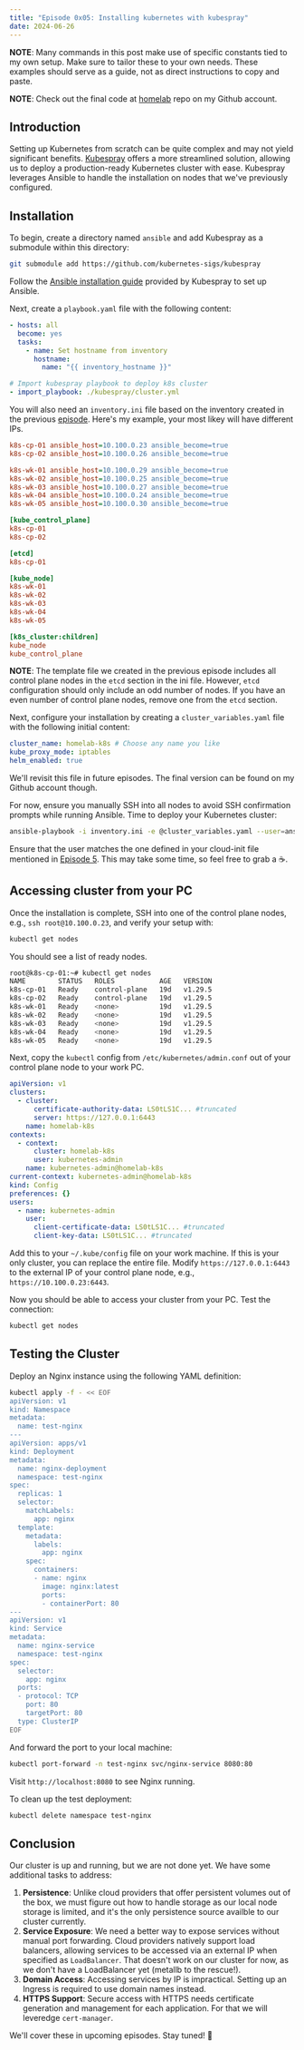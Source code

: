 ```yaml
---
title: "Episode 0x05: Installing kubernetes with kubespray"
date: 2024-06-26
---
```


**NOTE**: Many commands in this post make use of specific constants tied to my own setup. Make sure to tailor these to your own needs. These examples should serve as a guide, not as direct instructions to copy and paste.

**NOTE**: Check out the final code at [homelab](https://github.com/Cih2001/homelab) repo on my Github account.

## Introduction

Setting up Kubernetes from scratch can be quite complex and may not yield significant benefits. [Kubespray](https://kubespray.io/) offers a more streamlined solution, allowing us to deploy a production-ready Kubernetes cluster with ease. Kubespray leverages Ansible to handle the installation on nodes that we've previously configured.

## Installation

To begin, create a directory named `ansible` and add Kubespray as a submodule within this directory:

```sh
git submodule add https://github.com/kubernetes-sigs/kubespray
```

Follow the [Ansible installation guide](https://github.com/kubernetes-sigs/kubespray/blob/master/docs/ansible/ansible.md#installing-ansible) provided by Kubespray to set up Ansible.

Next, create a `playbook.yaml` file with the following content:

```yaml
- hosts: all
  become: yes
  tasks:
    - name: Set hostname from inventory
      hostname:
        name: "{{ inventory_hostname }}"

# Import kubespray playbook to deploy k8s cluster
- import_playbook: ./kubespray/cluster.yml
```

You will also need an `inventory.ini` file based on the inventory created in the previous [episode](/homelab/ep04#outputs). Here's my example, your most likey will have different IPs.

```ini
k8s-cp-01 ansible_host=10.100.0.23 ansible_become=true
k8s-cp-02 ansible_host=10.100.0.26 ansible_become=true

k8s-wk-01 ansible_host=10.100.0.29 ansible_become=true
k8s-wk-02 ansible_host=10.100.0.25 ansible_become=true
k8s-wk-03 ansible_host=10.100.0.27 ansible_become=true
k8s-wk-04 ansible_host=10.100.0.24 ansible_become=true
k8s-wk-05 ansible_host=10.100.0.30 ansible_become=true

[kube_control_plane]
k8s-cp-01
k8s-cp-02

[etcd]
k8s-cp-01

[kube_node]
k8s-wk-01
k8s-wk-02
k8s-wk-03
k8s-wk-04
k8s-wk-05

[k8s_cluster:children]
kube_node
kube_control_plane
```

**NOTE**: The template file we created in the previous episode includes all control plane nodes in the `etcd` section in the ini file. However, `etcd` configuration should only include an odd number of nodes. If you have an even number of control plane nodes, remove one from the `etcd` section.

Next, configure your installation by creating a `cluster_variables.yaml` file with the following initial content:

```yaml
cluster_name: homelab-k8s # Choose any name you like
kube_proxy_mode: iptables
helm_enabled: true
```

We'll revisit this file in future episodes. The final version can be found on my Github account though.

For now, ensure you manually SSH into all nodes to avoid SSH confirmation prompts while running Ansible. Time to deploy your Kubernetes cluster:

```sh
ansible-playbook -i inventory.ini -e @cluster_variables.yaml --user=ansible playbook.yml
```

Ensure that the user matches the one defined in your cloud-init file mentioned in [Episode 5](/homelab/ep04#define-required-resources). This may take some time, so feel free to grab a :coffee:.

## Accessing cluster from your PC

Once the installation is complete, SSH into one of the control plane nodes, e.g., `ssh root@10.100.0.23`, and verify your setup with:

```sh
kubectl get nodes
```

You should see a list of ready nodes.

```sh
root@k8s-cp-01:~# kubectl get nodes
NAME        STATUS   ROLES           AGE   VERSION
k8s-cp-01   Ready    control-plane   19d   v1.29.5
k8s-cp-02   Ready    control-plane   19d   v1.29.5
k8s-wk-01   Ready    <none>          19d   v1.29.5
k8s-wk-02   Ready    <none>          19d   v1.29.5
k8s-wk-03   Ready    <none>          19d   v1.29.5
k8s-wk-04   Ready    <none>          19d   v1.29.5
k8s-wk-05   Ready    <none>          19d   v1.29.5
```

Next, copy the `kubectl` config from `/etc/kubernetes/admin.conf` out of your control plane node to your work PC.

```yaml
apiVersion: v1
clusters:
  - cluster:
      certificate-authority-data: LS0tLS1C... #truncated
      server: https://127.0.0.1:6443
    name: homelab-k8s
contexts:
  - context:
      cluster: homelab-k8s
      user: kubernetes-admin
    name: kubernetes-admin@homelab-k8s
current-context: kubernetes-admin@homelab-k8s
kind: Config
preferences: {}
users:
  - name: kubernetes-admin
    user:
      client-certificate-data: LS0tLS1C... #truncated
      client-key-data: LS0tLS1C... #truncated
```

Add this to your `~/.kube/config` file on your work machine. If this is your only cluster, you can replace the entire file. Modify `https://127.0.0.1:6443` to the external IP of your control plane node, e.g., `https://10.100.0.23:6443`.

Now you should be able to access your cluster from your PC. Test the connection:

```sh
kubectl get nodes
```

## Testing the Cluster

Deploy an Nginx instance using the following YAML definition:

```sh
kubectl apply -f - << EOF
apiVersion: v1
kind: Namespace
metadata:
  name: test-nginx
---
apiVersion: apps/v1
kind: Deployment
metadata:
  name: nginx-deployment
  namespace: test-nginx
spec:
  replicas: 1
  selector:
    matchLabels:
      app: nginx
  template:
    metadata:
      labels:
        app: nginx
    spec:
      containers:
      - name: nginx
        image: nginx:latest
        ports:
        - containerPort: 80
---
apiVersion: v1
kind: Service
metadata:
  name: nginx-service
  namespace: test-nginx
spec:
  selector:
    app: nginx
  ports:
  - protocol: TCP
    port: 80
    targetPort: 80
  type: ClusterIP
EOF
```

And forward the port to your local machine:

```sh
kubectl port-forward -n test-nginx svc/nginx-service 8080:80
```

Visit `http://localhost:8080` to see Nginx running.

To clean up the test deployment:

```sh
kubectl delete namespace test-nginx
```

## Conclusion

Our cluster is up and running, but we are not done yet. We have some additional tasks to address:

1. **Persistence**: Unlike cloud providers that offer persistent volumes out of the box, we must figure out how to handle storage as our local node storage is limited, and it's the only persistence source availble to our cluster currently.
2. **Service Exposure**: We need a better way to expose services without manual port forwarding. Cloud providers natively support load balancers, allowing services to be accessed via an external IP when specified as `LoadBalancer`. That doesn't work on our cluster for now, as we don't have a LoadBalancer yet (metallb to the rescue!).
3. **Domain Access**: Accessing services by IP is impractical. Setting up an Ingress is required to use domain names instead.
4. **HTTPS Support**: Secure access with HTTPS needs certificate generation and management for each application. For that we will leveredge `cert-manager`.

We'll cover these in upcoming episodes. Stay tuned! :rocket:
